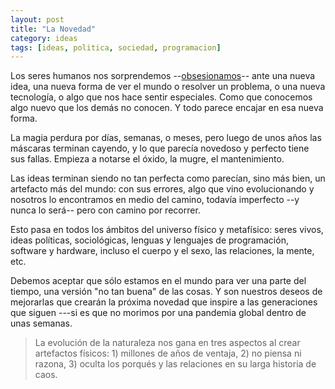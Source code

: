 ```yaml
---
layout: post
title: "La Novedad"
category: ideas
tags: [ideas, politica, sociedad, programacion]
---
```


Los seres humanos nos sorprendemos
--[obsesionamos](https://es.wikipedia.org/wiki/B%C3%BAsqueda_de_la_novedad)--
ante una nueva idea, una nueva forma de ver el mundo o resolver un
problema, o una nueva tecnología, o algo que nos hace sentir
especiales. Como que conocemos algo nuevo que los demás no conocen. Y
todo parece encajar en esa nueva forma.

La magia perdura por días, semanas, o meses, pero luego de unos años
las máscaras terminan cayendo, y lo que parecía novedoso y perfecto
tiene sus fallas. Empieza a notarse el óxido, la mugre, el
mantenimiento.

Las ideas terminan siendo no tan perfecta como parecían, sino más
bien, un artefacto más del mundo: con sus errores, algo que vino
evolucionando y nosotros lo encontramos en medio del camino, todavía
imperfecto --y nunca lo será-- pero con camino por recorrer.

Esto pasa en todos los ámbitos del universo físico y metafísico: seres
vivos, ideas políticas, sociológicas, lenguas y lenguajes de
programación, software y hardware, incluso el cuerpo y el sexo, las
relaciones, la mente, etc.

Debemos aceptar que sólo estamos en el mundo para ver una parte del
tiempo, una versión "no tan buena" de las cosas. Y son nuestros deseos
de mejorarlas que crearán la próxima novedad que inspire a las
generaciones que siguen ---si es que no morimos por una pandemia
global dentro de unas semanas.

> La evolución de la naturaleza nos gana en tres aspectos al crear
> artefactos físicos: 1) millones de años de ventaja, 2) no piensa ni
> razona, 3) oculta los porqués y las relaciones en su larga historia
> de caos.
